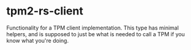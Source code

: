 # tpm2-rs-client

Functionality for a TPM client implementation. This type has minimal helpers,
and is supposed to just be what is needed to call a TPM if you know what you're
doing.
